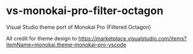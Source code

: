 # vs-monokai-pro-filter-octagon
Visual Studio theme port of Monokai Pro (Filtered Octagon) 

All credit for theme design to https://marketplace.visualstudio.com/items?itemName=monokai.theme-monokai-pro-vscode

